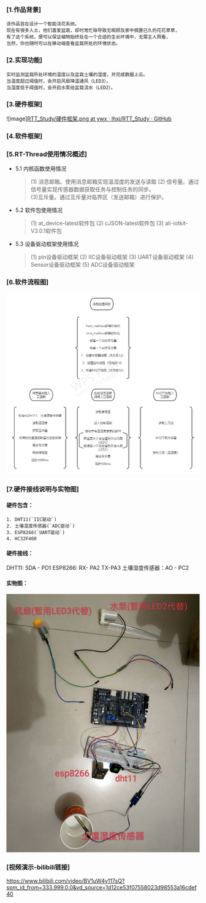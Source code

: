 ### [1.作品背景]

    该作品旨在设计一个智能浇花系统。
    现在有很多人士，他们喜爱盆栽，却时常忙碌导致无暇顾及家中搁置已久的花花草草，
    有了这个系统，便可以保证植物始终处在一个合适的生长环境中，无需主人照看，
    当然，你也随时可以在移动端查看盆栽所处的环境状态。

### [2.实现功能]

    实时监测盆栽所处环境的温度以及盆栽土壤的湿度，并完成数据上云。
    当温度超过阈值时，会开启风扇降温通风（LED3）。
    当湿度低于阈值时，会开启水泵给盆栽浇水（LED2）。

### [3.硬件框架]

![image][RTT_Study/硬件框架.png at ywx · lhxj/RTT_Study · GitHub](../4.图片/软硬件框架图.png)

### [4.软件框架]

### [5.RT-Thread使用情况概述]

- 5.1 内核函数使用情况
  
  > (1) 消息邮箱。使用消息邮箱实现温湿度的发送与读取
  > (2) 信号量。通过信号量实现传感器数据获取任务与控制任务的同步。  
  > (3)互斥量。通过互斥量对临界区（发送邮箱）进行保护。

- 5.2 软件包使用情况
  
  > (1) at_device-latest软件包
  > (2) cJSON-latest软件包
  > (3) ali-iotkit-V3.0.1软件包

- 5.3 设备驱动框架使用情况
  
  > (1) pin设备驱动框架
  > (2) IIC设备驱动框架
  > (3) UART设备驱动框架
  > (4) Sensor设备驱动框架
  > (5) ADC设备驱动框架

### [6.软件流程图]

![Image text](../4.图片/软件框架说明.png)

### [7.硬件接线说明与实物图]

#### 硬件包含：

    1. DHT11(`IIC驱动`)  
    2. 土壤湿度传感器(`ADC驱动`)  
    3. ESP8266(`UART驱动`)  
    4. HC32F460

#### 硬件接线：

DHT11: SDA - PD1
ESP8266: RX- PA2    TX-PA3
土壤湿度传感器：AO - PC2

#### 实物图：

![硬件实物图.jpg](../4.图片/硬件实物图.jpg)

### [视频演示-bilibili链接]

https://www.bilibili.com/video/BV1uW4y117sQ?spm_id_from=333.999.0.0&vd_source=1d12ce53f07558023d98553a16cdef40